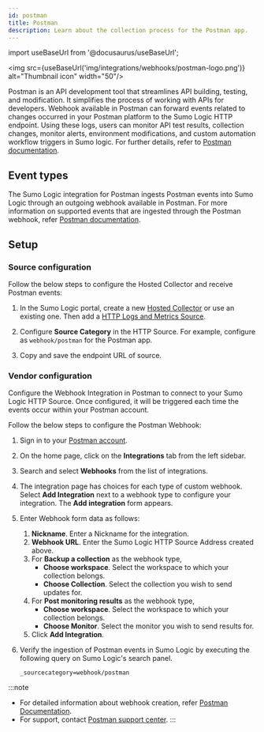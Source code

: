 ```yaml
---
id: postman
title: Postman
description: Learn about the collection process for the Postman app.
---
```

import useBaseUrl from '@docusaurus/useBaseUrl';

<img src={useBaseUrl('img/integrations/webhooks/postman-logo.png')} alt="Thumbnail icon" width="50"/>

Postman is an API development tool that streamlines API building, testing, and modification. It simplifies the process of working with APIs for developers. Webhook available in Postman can forward events related to changes occurred in your Postman platform to the Sumo Logic HTTP endpoint. Using these logs, users can monitor API test results, collection changes, monitor alerts, environment modifications, and custom automation workflow triggers in Sumo logic. For further details, refer to [Postman documentation](https://learning.postman.com/docs/introduction/overview/).

## Event types

The Sumo Logic integration for Postman ingests Postman events into Sumo Logic through an outgoing webhook available in Postman. For more information on supported events that are ingested through the Postman webhook, refer [Postman documentation](https://learning.postman.com/docs/integrations/webhooks/).

## Setup

### Source configuration

Follow the below steps to configure the Hosted Collector and receive Postman events:

1. In the Sumo Logic portal, create a new [Hosted Collector](https://help.sumologic.com/docs/send-data/hosted-collectors/configure-hosted-collector/) or use an existing one. Then add a [HTTP Logs and Metrics Source](https://help.sumologic.com/docs/send-data/hosted-collectors/http-source/logs-metrics/#configure-an-httplogs-and-metrics-source). 

2. Configure **Source Category** in the HTTP Source. For example, configure as `webhook/postman` for the Postman app.

3. Copy and save the endpoint URL of source.

### Vendor configuration

Configure the Webhook Integration in Postman to connect to your Sumo Logic HTTP Source. Once configured, it will be triggered each time the events occur within your Postman account.

Follow the below steps to configure the Postman Webhook:

1. Sign in to your [Postman account](https://identity.getpostman.com/login?continue=https%3A%2F%2Fgo.postman.co%2Fbuild).
1. On the home page, click on the **Integrations** tab from the left sidebar.
1. Search and select **Webhooks** from the list of integrations.
1. The integration page has choices for each type of custom webhook. Select **Add Integration** next to a webhook type to configure your integration. The **Add integration** form appears.
1. Enter Webhook form data as follows:
    1. **Nickname**. Enter a Nickname for the integration.
    1. **Webhook URL**. Enter the Sumo Logic HTTP Source Address created above.
    1. For **Backup a collection** as the webhook type,
        - **Choose workspace**. Select the workspace to which your collection belongs.
        - **Choose Collection**. Select the collection you wish to send updates for.
    1. For **Post monitoring results** as the webhook type,
        - **Choose workspace**. Select the workspace to which your collection belongs.
        - **Choose Monitor**. Select the monitor you wish to send results for.
    1. Click **Add Integration**.
1. Verify the ingestion of Postman events in Sumo Logic by executing the following query on Sumo Logic's search panel.

    `_sourcecategory=webhook/postman`

:::note
- For detailed information about webhook creation, refer [Postman Documentation](https://learning.postman.com/docs/integrations/webhooks/).
- For support, contact [Postman support center](https://support.postman.com/hc/en-us). 
:::

